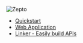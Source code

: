 
![Zepto](logo.png)
* [Quickstart](/)
* [Web Application](web/README.md)
* [Linker - Easily build APIs](linker/README.md)
